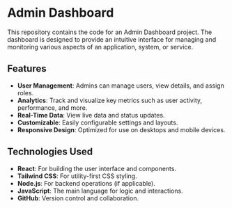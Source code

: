 # Admin Dashboard

This repository contains the code for an Admin Dashboard project. The dashboard is designed to provide an intuitive interface for managing and monitoring various aspects of an application, system, or service.

## Features

- **User Management**: Admins can manage users, view details, and assign roles.
- **Analytics**: Track and visualize key metrics such as user activity, performance, and more.
- **Real-Time Data**: View live data and status updates.
- **Customizable**: Easily configurable settings and layouts.
- **Responsive Design**: Optimized for use on desktops and mobile devices.

## Technologies Used

- **React**: For building the user interface and components.
- **Tailwind CSS**: For utility-first CSS styling.
- **Node.js**: For backend operations (if applicable).
- **JavaScript**: The main language for logic and interactions.
- **GitHub**: Version control and collaboration.